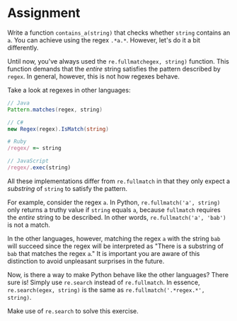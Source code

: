 # Assignment

Write a function `contains_a(string)` that checks whether `string` contains an `a`.
You can achieve using the regex `.*a.*`. However, let's do it a bit differently.

Until now, you've always used the `re.fullmatchegex, string)` function. This function
demands that the *entire* string satisfies the pattern described by `regex`.
In general, however, this is not how regexes behave.

Take a look at regexes in other languages:

```java
// Java
Pattern.matches(regex, string)
```

```csharp
// C#
new Regex(regex).IsMatch(string)
```

```ruby
# Ruby
/regex/ =~ string
```

```javascript
// JavaScript
/regex/.exec(string)
```

All these implementations differ from `re.fullmatch` in that they
only expect a *substring* of `string` to satisfy the pattern.

For example, consider the regex `a`. In Python, `re.fullmatch('a', string)`
only returns a truthy value if `string` equals `a`, because `fullmatch`
requires the *entire* string to be described. In other words, `re.fullmatch('a', 'bab')` is not a match.

In the other languages, however, matching the regex `a` with the string `bab` will succeed since the regex will be interpreted as "There is a substring of `bab` that matches the regex `a`." It is important you are aware of this distinction to avoid unpleasant surprises in the future.

Now, is there a way to make Python behave like the other languages? There sure is!
Simply use `re.search` instead of `re.fullmatch`. In essence, `re.search(egex, string)` is the same as `re.fullmatch('.*regex.*', string)`.

Make use of `re.search` to solve this exercise.